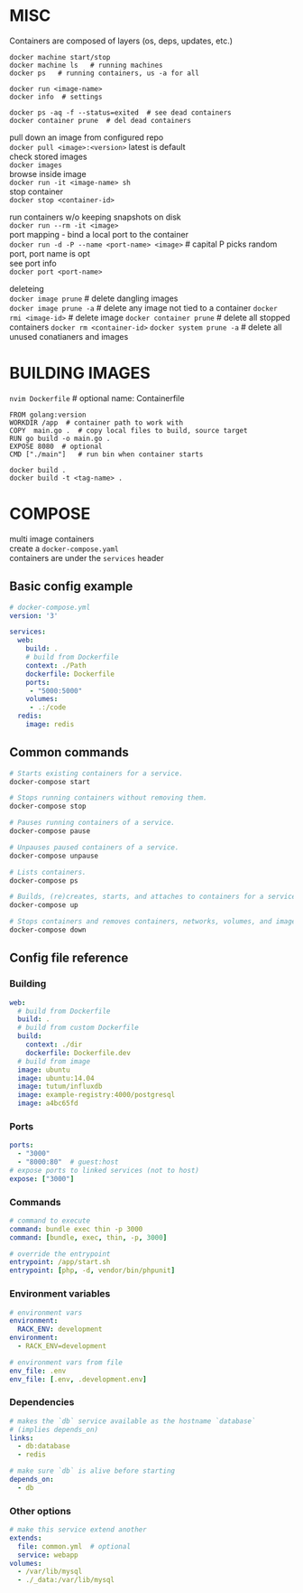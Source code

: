 
# MISC 
Containers are composed of layers (os, deps, updates, etc.)

```
docker machine start/stop
docker machine ls   # running machines
docker ps   # running containers, us -a for all

docker run <image-name>
docker info  # settings

docker ps -aq -f --status=exited  # see dead containers
docker container prune  # del dead containers
```

pull down an image from configured repo  
`docker pull <image>:<version>`  latest is default  
check stored images  
`docker images`  
browse inside image  
`docker run -it <image-name> sh`  
stop container  
`docker stop <container-id>`  

run containers w/o keeping snapshots on disk  
`docker run --rm -it <image>`  
port mapping - bind a local port to the container  
`docker run -d -P --name <port-name> <image>`  # capital P picks random port, port name is opt  
see port info  
`docker port <port-name>`  

deleteing  
`docker image prune`  # delete dangling images  
`docker image prune -a`  # delete any image not tied to a container
`docker rmi <image-id>` # delete image
`docker container prune` # delete all stopped containers
`docker rm <container-id>`
`docker system prune -a` # delete all unused conatianers and images


# BUILDING IMAGES
`nvim Dockerfile`  # optional name: Containerfile  

```docker
FROM golang:version
WORKDIR /app  # container path to work with
COPY  main.go .  # copy local files to build, source target
RUN go build -o main.go .
EXPOSE 8080  # optional
CMD ["./main"]   # run bin when container starts
```

`docker build .`  
`docker build -t <tag-name> .`  


# COMPOSE
multi image containers  
create a `docker-compose.yaml`  
containers are under the `services` header  

## Basic config example

```yml
# docker-compose.yml
version: '3'

services:
  web:
    build: .
    # build from Dockerfile
    context: ./Path
    dockerfile: Dockerfile
    ports:
     - "5000:5000"
    volumes:
     - .:/code
  redis:
    image: redis
```

## Common commands

```bash
# Starts existing containers for a service.
docker-compose start

# Stops running containers without removing them.
docker-compose stop

# Pauses running containers of a service.
docker-compose pause

# Unpauses paused containers of a service.
docker-compose unpause

# Lists containers.
docker-compose ps

# Builds, (re)creates, starts, and attaches to containers for a service.
docker-compose up

# Stops containers and removes containers, networks, volumes, and images created by up.
docker-compose down
```

## Config file reference

### Building

```yml
web:
  # build from Dockerfile
  build: .
  # build from custom Dockerfile
  build:
    context: ./dir
    dockerfile: Dockerfile.dev
  # build from image
  image: ubuntu
  image: ubuntu:14.04
  image: tutum/influxdb
  image: example-registry:4000/postgresql
  image: a4bc65fd
```

### Ports

```yml
ports:
  - "3000"
  - "8000:80"  # guest:host
# expose ports to linked services (not to host)
expose: ["3000"]
```

### Commands

```yml
# command to execute
command: bundle exec thin -p 3000
command: [bundle, exec, thin, -p, 3000]

# override the entrypoint
entrypoint: /app/start.sh
entrypoint: [php, -d, vendor/bin/phpunit]
```

### Environment variables

```yml
# environment vars
environment:
  RACK_ENV: development
environment:
  - RACK_ENV=development

# environment vars from file
env_file: .env
env_file: [.env, .development.env]
```

### Dependencies

```yml
# makes the `db` service available as the hostname `database`
# (implies depends_on)
links:
  - db:database
  - redis

# make sure `db` is alive before starting
depends_on:
  - db
```

### Other options

```yml
# make this service extend another
extends:
  file: common.yml  # optional
  service: webapp
volumes:
  - /var/lib/mysql
  - ./_data:/var/lib/mysql
```

